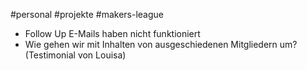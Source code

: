 #personal #projekte #makers-league 

- Follow Up E-Mails haben nicht funktioniert
- Wie gehen wir mit Inhalten von ausgeschiedenen Mitgliedern um? (Testimonial von Louisa)
